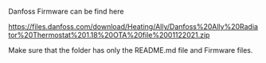 Danfoss Firmware can be find here

https://files.danfoss.com/download/Heating/Ally/Danfoss%20Ally%20Radiator%20Thermostat%201.18%20OTA%20file%2001122021.zip

Make sure that the folder has only the README.md file and Firmware files.

